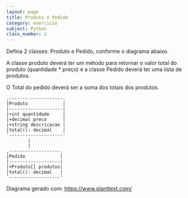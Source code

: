 ```yaml
---
layout: page
title: Produto e Pedido
category: exercicio
subject: Python
class_number: 2
---
```

Defina 2 classes: Produto e Pedido, conforme o diagrama abaixo.

A classe produto deverá ter um método para retornar o valor total do produto (quantidade * preço) e a classe Pedido deverá ter uma lista de produtos.

O Total do pedido deverá ser a soma dos totais dos produtos.



    ,--------------------.  
    |Produto             |  
    |--------------------|  
    |+int quantidade     |  
    |+decimal preco      |  
    |+string descricacao |      
    |total(): decimal    |  
    `--------------------'  
            |          
            |          
    ,-------------------.
    |Pedido             |
    |-------------------|
    |+Produto[] produtos|
    |total(): decimal   |
    `-------------------'

Diagrama gerado com: https://www.planttext.com/
